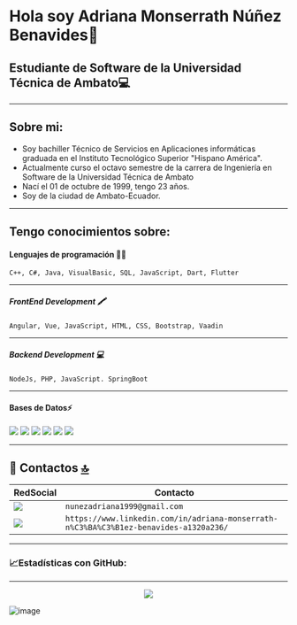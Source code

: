 Hola soy Adriana Monserrath Núñez Benavides👋
=
Estudiante de Software de la Universidad Técnica de Ambato💻
-
___

Sobre mi:
-

- Soy bachiller Técnico de Servicios en Aplicaciones informáticas graduada en el Instituto Tecnológico Superior "Hispano América".
- Actualmente curso el octavo semestre de la carrera de Ingeniería en Software de la Universidad Técnica de Ambato
- Nací el 01 de octubre de 1999, tengo 23 años.
- Soy de la ciudad de Ambato-Ecuador.

___


Tengo conocimientos sobre:
-
#### Lenguajes de programación 👩‍💻


    C++, C#, Java, VisualBasic, SQL, JavaScript, Dart, Flutter

____

##### FrontEnd Development  🖍

    Angular, Vue, JavaScript, HTML, CSS, Bootstrap, Vaadin

____

##### Backend Development 💻

    NodeJs, PHP, JavaScript. SpringBoot

_____

#### Bases de Datos⚡

 <img src="https://img.shields.io/badge/MariaDB-003545?style=for-the-badge&logo=mariadb&logoColor=white" />                                   
 <img src="https://img.shields.io/badge/Microsoft%20SQL%20Server-CC2927?style=for-the-badge&logo=microsoft%20sql%20server&logoColor=white" /> 
 <img src="https://img.shields.io/badge/MongoDB-4EA94B?style=for-the-badge&logo=mongodb&logoColor=white" />                                  
 <img src="https://img.shields.io/badge/MySQL-005C84?style=for-the-badge&logo=mysql&logoColor=white">                                                          
 <img src="https://img.shields.io/badge/PostgreSQL-316192?style=for-the-badge&logo=postgresql&logoColor=white" />            
 <img src="https://img.shields.io/badge/SQLite-07405E?style=for-the-badge&logo=sqlite&logoColor=white" />              

_____



## 📱 Contactos [🔝](#welcome-badges-4-readmemd-profile)

| RedSocial                                                                                                                         | Contacto                                                                                                                |
| ------------------------------------------------------------------------------------------------------------------------------ | ------------------------------------------------------------------------------------------------------------------ |
| <img src="https://img.shields.io/badge/Gmail-D14836?style=for-the-badge&logo=gmail&logoColor=white" />                         | `nunezadriana1999@gmail.com`                         |                      |
| <img src="https://cdn.jsdelivr.net/npm/simple-icons@3.0.1/icons/linkedin.svg" />                   | `https://www.linkedin.com/in/adriana-monserrath-n%C3%BA%C3%B1ez-benavides-a1320a236/`                   |

----------------------------------
### 📈Estadísticas con GitHub:
----


<center><img src="https://github-readme-stats.vercel.app/api?username=AMNunezBenavides&show_icons=true&theme=radical"></center>

![image](https://github-readme-stats.vercel.app/api/top-langs/?username=AMNunezBenavide#center)
